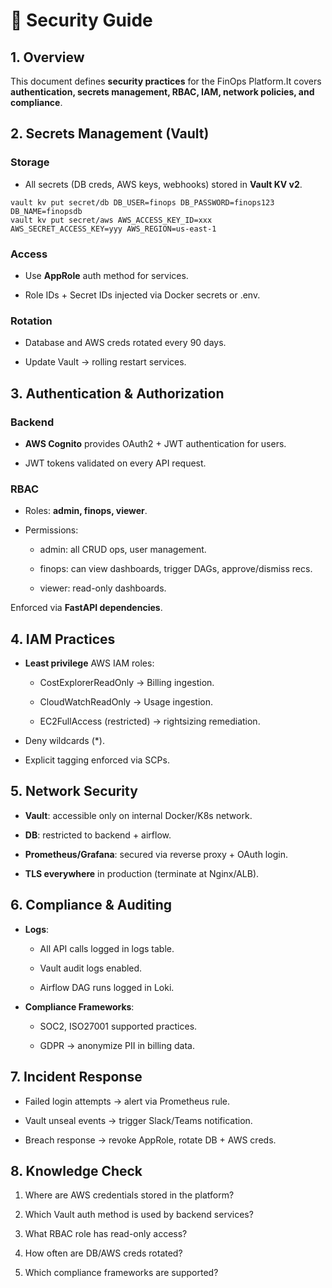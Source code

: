 🔐 Security Guide
=================

1\. Overview
------------

This document defines **security practices** for the FinOps Platform.It covers **authentication, secrets management, RBAC, IAM, network policies, and compliance**.

2\. Secrets Management (Vault)
------------------------------

### Storage

*   All secrets (DB creds, AWS keys, webhooks) stored in **Vault KV v2**.
    
```
vault kv put secret/db DB_USER=finops DB_PASSWORD=finops123 DB_NAME=finopsdb
vault kv put secret/aws AWS_ACCESS_KEY_ID=xxx AWS_SECRET_ACCESS_KEY=yyy AWS_REGION=us-east-1

```
    

### Access

*   Use **AppRole** auth method for services.
    
*   Role IDs + Secret IDs injected via Docker secrets or .env.
    

### Rotation

*   Database and AWS creds rotated every 90 days.
    
*   Update Vault → rolling restart services.
    

3\. Authentication & Authorization
----------------------------------

### Backend

*   **AWS Cognito** provides OAuth2 + JWT authentication for users.
    
*   JWT tokens validated on every API request.
    

### RBAC

*   Roles: **admin, finops, viewer**.
    
*   Permissions:
    
    *   admin: all CRUD ops, user management.
        
    *   finops: can view dashboards, trigger DAGs, approve/dismiss recs.
        
    *   viewer: read-only dashboards.
        

Enforced via **FastAPI dependencies**.

4\. IAM Practices
-----------------

*   **Least privilege** AWS IAM roles:
    
    *   CostExplorerReadOnly → Billing ingestion.
        
    *   CloudWatchReadOnly → Usage ingestion.
        
    *   EC2FullAccess (restricted) → rightsizing remediation.
        
*   Deny wildcards (\*).
    
*   Explicit tagging enforced via SCPs.
    

5\. Network Security
--------------------

*   **Vault**: accessible only on internal Docker/K8s network.
    
*   **DB**: restricted to backend + airflow.
    
*   **Prometheus/Grafana**: secured via reverse proxy + OAuth login.
    
*   **TLS everywhere** in production (terminate at Nginx/ALB).
    

6\. Compliance & Auditing
-------------------------

*   **Logs**:
    
    *   All API calls logged in logs table.
        
    *   Vault audit logs enabled.
        
    *   Airflow DAG runs logged in Loki.
        
*   **Compliance Frameworks**:
    
    *   SOC2, ISO27001 supported practices.
        
    *   GDPR → anonymize PII in billing data.
        

7\. Incident Response
---------------------

*   Failed login attempts → alert via Prometheus rule.
    
*   Vault unseal events → trigger Slack/Teams notification.
    
*   Breach response → revoke AppRole, rotate DB + AWS creds.
    

8\. Knowledge Check
-------------------

1.  Where are AWS credentials stored in the platform?
    
2.  Which Vault auth method is used by backend services?
    
3.  What RBAC role has read-only access?
    
4.  How often are DB/AWS creds rotated?
    
5.  Which compliance frameworks are supported?